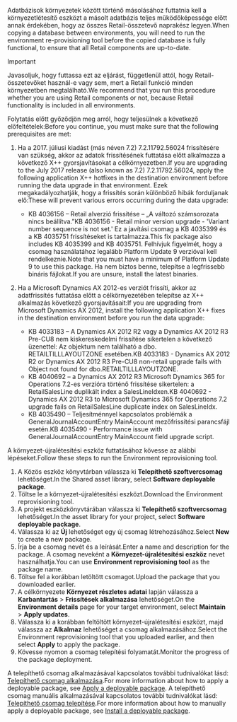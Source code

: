 <span data-ttu-id="79291-101">Adatbázisok környezetek között történő másolásához futtatnia kell a környezetlétesítő eszközt a másolt adatbázis teljes működőképessége előtt annak érdekében, hogy az összes Retail-összetevő naprakész legyen.</span><span class="sxs-lookup"><span data-stu-id="79291-101">When copying a database between environments, you will need to run the environment re-provisioning tool before the copied database is fully functional, to ensure that all Retail components are up-to-date.</span></span>

> [!IMPORTANT]
> <span data-ttu-id="79291-102">Javasoljuk, hogy futtassa ezt az eljárást, függetlenül attól, hogy Retail-összetevőket használ-e vagy sem, mert a Retail funkció minden környezetben megtalálható.</span><span class="sxs-lookup"><span data-stu-id="79291-102">We recommend that you run this procedure whether you are using Retail components or not, because Retail functionality is included in all environments.</span></span> 

<span data-ttu-id="79291-103">Folytatás előtt győződjön meg arról, hogy teljesülnek a következő előfeltételek:</span><span class="sxs-lookup"><span data-stu-id="79291-103">Before you continue, you must make sure that the following prerequisites are met:</span></span>
1. <span data-ttu-id="79291-104">Ha a 2017. júliusi kiadást (más néven 7.2) 7.2.11792.56024 frissítésére van szükség, akkor az adatok frissítésének futtatása előtt alkalmazza a következő X++ gyorsjavításokat a célkörnyezetben.</span><span class="sxs-lookup"><span data-stu-id="79291-104">If you are upgrading to the July 2017 release (also known as 7.2) 7.2.11792.56024, apply the following application X++ hotfixes in the destination environment before running the data upgrade in that environment.</span></span> <span data-ttu-id="79291-105">Ezek megakadályozhatják, hogy a frissítés során különböző hibák forduljanak elő:</span><span class="sxs-lookup"><span data-stu-id="79291-105">These will prevent various errors occurring during the data upgrade:</span></span>

    - <span data-ttu-id="79291-106">KB 4036156 – Retail alverzió frissítése – „A változó számsorozata nincs beállítva.”</span><span class="sxs-lookup"><span data-stu-id="79291-106">KB 4036156 - Retail minor version upgrade - 'Variant number sequence is not set.'</span></span> <span data-ttu-id="79291-107">Ez a javítási csomag a KB 4035399 és a KB 4035751 frissítéseket is tartalmazza.</span><span class="sxs-lookup"><span data-stu-id="79291-107">This fix package also includes KB 4035399 and KB 4035751.</span></span> <span data-ttu-id="79291-108">Felhívjuk figyelmét, hogy a csomag használatához legalább Platform Update 9 verzióval kell rendelkeznie.</span><span class="sxs-lookup"><span data-stu-id="79291-108">Note that you must have a minimum of Platform Update 9 to use this package.</span></span> <span data-ttu-id="79291-109">Ha nem biztos benne, telepítse a legfrissebb bináris fájlokat.</span><span class="sxs-lookup"><span data-stu-id="79291-109">If you are unsure, install the latest binaries.</span></span>
    
2. <span data-ttu-id="79291-110">Ha a Microsoft Dynamics AX 2012-es verziót frissíti, akkor az adatfrissítés futtatása előtt a célkörnyezetében telepítse az X++ alkalmazás következő gyorsjavításait:</span><span class="sxs-lookup"><span data-stu-id="79291-110">If you are upgrading from Microsoft Dynamics AX 2012, install the following application X++ fixes in the destination environment before you run the data upgrade:</span></span>
    - <span data-ttu-id="79291-111">KB 4033183 – A Dynamics AX 2012 R2 vagy a Dynamics AX 2012 R3 Pre-CU8 nem kiskereskedelmi frissítése sikertelen a következő üzenettel: Az objektum nem található a dbo. RETAILTILLLAYOUTZONE esetében.</span><span class="sxs-lookup"><span data-stu-id="79291-111">KB 4033183 - Dynamics AX 2012 R2 or Dynamics AX 2012 R3 Pre-CU8 non-retail upgrade fails with Object not found for dbo.RETAILTILLLAYOUTZONE.</span></span>
    - <span data-ttu-id="79291-112">KB 4040692 – a Dynamics AX 2012 R3 Microsoft Dynamics 365 for Operations 7.2-es verzióra történő frissítése sikertelen: a RetailSalesLine duplikált index a SalesLineIdxen.</span><span class="sxs-lookup"><span data-stu-id="79291-112">KB 4040692 - Dynamics AX 2012 R3 to Microsoft Dynamics 365 for Operations 7.2 upgrade fails on RetailSalesLine duplicate index on SalesLineIdx.</span></span>
    - <span data-ttu-id="79291-113">KB 4035490 – Teljesítménnyel kapcsolatos problémák a GeneralJournalAccountEntry MainAccount mezőfrissítési parancsfájl esetén.</span><span class="sxs-lookup"><span data-stu-id="79291-113">KB 4035490 - Performance issue with GeneralJournalAccountEntry MainAccount field upgrade script.</span></span>


<span data-ttu-id="79291-114">A környezet-újralétesítési eszköz futtatásához kövesse az alábbi lépéseket.</span><span class="sxs-lookup"><span data-stu-id="79291-114">Follow these steps to run the Environment reprovisioning tool.</span></span>

1. <span data-ttu-id="79291-115">A Közös eszköz könyvtárban válassza ki **Telepíthető szoftvercsomag** lehetőséget.</span><span class="sxs-lookup"><span data-stu-id="79291-115">In the Shared asset library, select **Software deployable package**.</span></span>
2. <span data-ttu-id="79291-116">Töltse le a környezet-újralétesítési eszközt.</span><span class="sxs-lookup"><span data-stu-id="79291-116">Download the Environment reprovisioning tool.</span></span>
3. <span data-ttu-id="79291-117">A projekt eszközkönyvtárában válassza ki **Telepíthető szoftvercsomag** lehetőséget.</span><span class="sxs-lookup"><span data-stu-id="79291-117">In the asset library for your project, select **Software deployable package**.</span></span>
4. <span data-ttu-id="79291-118">Válassza ki az **Új** lehetőséget egy új csomag létrehozásához.</span><span class="sxs-lookup"><span data-stu-id="79291-118">Select **New** to create a new package.</span></span>
5. <span data-ttu-id="79291-119">Írja be a csomag nevét és a leírását.</span><span class="sxs-lookup"><span data-stu-id="79291-119">Enter a name and description for the package.</span></span> <span data-ttu-id="79291-120">A csomag neveként a **Környezet-újralétesítési eszköz** nevet használhatja.</span><span class="sxs-lookup"><span data-stu-id="79291-120">You can use **Environment reprovisioning tool** as the package name.</span></span>
6. <span data-ttu-id="79291-121">Töltse fel a korábban letöltött csomagot.</span><span class="sxs-lookup"><span data-stu-id="79291-121">Upload the package that you downloaded earlier.</span></span>
7. <span data-ttu-id="79291-122">A célkörnyezete **Környezet részletes adatai** lapján válassza a **Karbantartás** > **Frissítések alkalmazása** lehetőséget.</span><span class="sxs-lookup"><span data-stu-id="79291-122">On the **Environment details** page for your target environment, select **Maintain** > **Apply updates**.</span></span>
8. <span data-ttu-id="79291-123">Válassza ki a korábban feltöltött környezet-újralétesítési eszközt, majd válassza az **Alkalmaz** lehetőséget a csomag alkalmazásához.</span><span class="sxs-lookup"><span data-stu-id="79291-123">Select the Environment reprovisioning tool that you uploaded earlier, and then select **Apply** to apply the package.</span></span>
9. <span data-ttu-id="79291-124">Kövesse nyomon a csomag telepítési folyamatát.</span><span class="sxs-lookup"><span data-stu-id="79291-124">Monitor the progress of the package deployment.</span></span> 

<span data-ttu-id="79291-125">A telepíthető csomag alkalmazásával kapcsolatos további tudnivalókat lásd: [Telepíthető csomag alkalmazása](../deployment/create-apply-deployable-package.md).</span><span class="sxs-lookup"><span data-stu-id="79291-125">For more information about how to apply a deployable package, see [Apply a deployable package](../deployment/create-apply-deployable-package.md).</span></span> <span data-ttu-id="79291-126">A telepíthető csomag manuális alkalmazásával kapcsolatos további tudnivalókat lásd: [Telepíthető csomag telepítése](../deployment/install-deployable-package.md).</span><span class="sxs-lookup"><span data-stu-id="79291-126">For more information about how to manually apply a deployable package, see [Install a deployable package](../deployment/install-deployable-package.md).</span></span>
